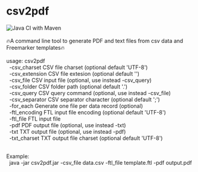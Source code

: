 # csv2pdf
![Java CI with Maven](https://github.com/redking00/csv2pdf/workflows/Java%20CI%20with%20Maven/badge.svg)
<br>
<br>
🔥A command line tool to generate PDF and text files from csv data and Freemarker templates🔥
<br>
<br>
usage: csv2pdf<br>
&nbsp;&nbsp;-csv_charset <arg>     CSV file charset (optional default 'UTF-8')<br>
&nbsp;&nbsp;-csv_extension <arg>   CSV file extesion (optional default '')<br>
&nbsp;&nbsp;-csv_file <arg>        CSV input file (optional, use instead -csv_query)<br>
&nbsp;&nbsp;-csv_folder <arg>      CSV folder path (optional default '.')<br>
&nbsp;&nbsp;-csv_query <arg>       CSV query command (optional, use instead -csv_file)<br>
&nbsp;&nbsp;-csv_separator <arg>   CSV separator character (optional default ';')<br>
&nbsp;&nbsp;-for_each              Generate one file per data record (optional)<br>
&nbsp;&nbsp;-ftl_encoding <arg>    FTL input file encoding (optional default 'UTF-8')<br>
&nbsp;&nbsp;-ftl_file <arg>        FTL input file<br>
&nbsp;&nbsp;-pdf <arg>             PDF output file (optional, use instead -txt)<br>
&nbsp;&nbsp;-txt <arg>             TXT output file (optional, use instead -pdf)<br>
&nbsp;&nbsp;-txt_charset <arg>     TXT output file charset (optional default 'UTF-8')<br>
<br>
 
Example:<br>
&nbsp;&nbsp;java -jar csv2pdf.jar -csv_file data.csv -ftl_file template.ftl -pdf output.pdf
  
